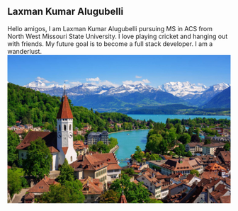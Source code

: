 ## Laxman Kumar Alugubelli

Hello amigos, I am Laxman Kumar Alugubelli pursuing MS in ACS from North West Missouri State University. I love playing cricket and hanging out with friends. My future goal is to become a full stack developer. I am a wanderlust.
![Swiss](cost-of-living-thun.jpg)